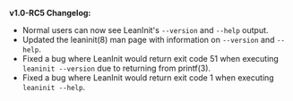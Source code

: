 **v1.0-RC5 Changelog:**
* Normal users can now see LeanInit's `--version` and `--help` output.
* Updated the leaninit(8) man page with information on `--version` and `--help`.
* Fixed a bug where LeanInit would return exit code 51 when executing `leaninit --version` due to returning from printf(3).
* Fixed a bug where LeanInit would return exit code 1 when executing `leaninit --help`.
